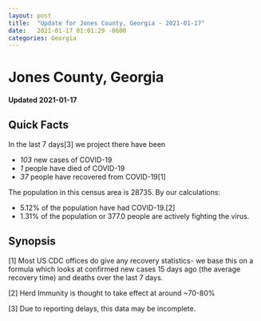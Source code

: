 ```yaml
---
layout: post
title:  "Update for Jones County, Georgia - 2021-01-17"
date:   2021-01-17 01:01:29 -0600
categories: Georgia
---
```


# Jones County, Georgia
#### Updated 2021-01-17

## Quick Facts

In the last 7 days[3] we project there have been
- *103* new cases of COVID-19
- *1* people have died of COVID-19
- *37* people have recovered from COVID-19[1]

The population in this census area is 28735. By our calculations:
- 5.12% of the population have had COVID-19.[2]
- 1.31% of the population or 377.0 people are actively fighting the virus.

## Synopsis




[1] Most US CDC offices do give any recovery statistics- we base this on a formula which looks at confirmed new cases
15 days ago (the average recovery time) and deaths over the last 7 days.

[2] Herd Immunity is thought to take effect at around ~70-80%

[3] Due to reporting delays, this data may be incomplete.
 
    